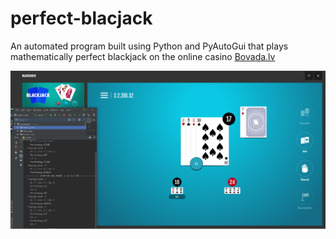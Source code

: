 # perfect-blacjack

An automated program built using Python and PyAutoGui that plays mathematically perfect blackjack on the online casino [Bovada.lv](https://www.bovada.lv/)

![](demo.png)
